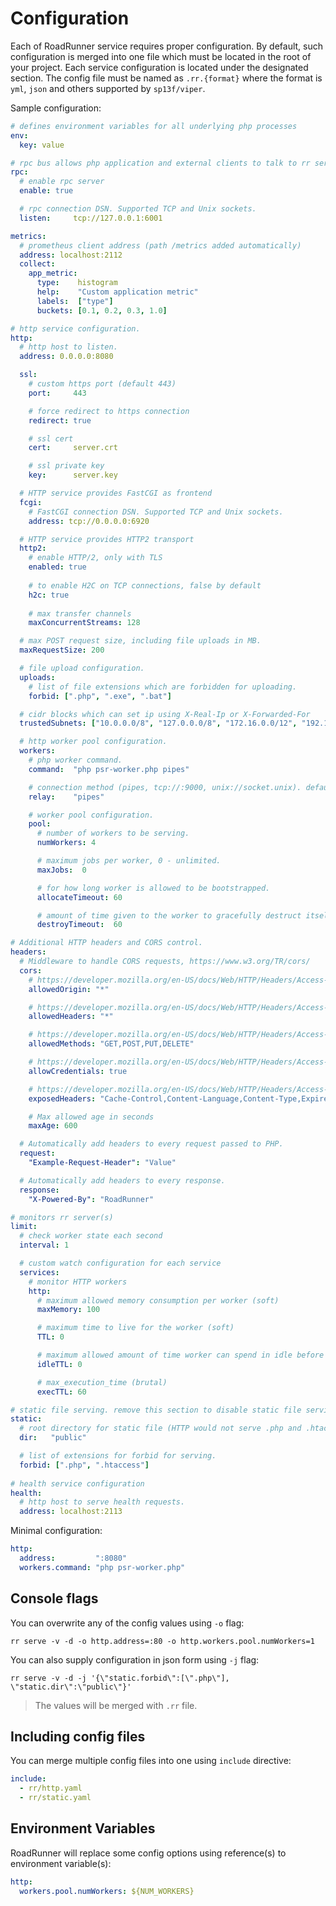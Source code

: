 # Configuration
Each of RoadRunner service requires proper configuration. By default, such configuration is merged into one file which must be located in the root of your project. Each service configuration is located under the designated section. The config file must be named as `.rr.{format}` where the format is `yml`, `json` and others supported by `sp13f/viper`.

Sample configuration:

```yaml
# defines environment variables for all underlying php processes
env:
  key: value

# rpc bus allows php application and external clients to talk to rr services.
rpc:
  # enable rpc server
  enable: true

  # rpc connection DSN. Supported TCP and Unix sockets.
  listen:     tcp://127.0.0.1:6001

metrics:
  # prometheus client address (path /metrics added automatically)
  address: localhost:2112
  collect:
    app_metric:
      type:    histogram
      help:    "Custom application metric"
      labels:  ["type"]
      buckets: [0.1, 0.2, 0.3, 1.0]

# http service configuration.
http:
  # http host to listen.
  address: 0.0.0.0:8080

  ssl:
    # custom https port (default 443)
    port:     443

    # force redirect to https connection
    redirect: true

    # ssl cert
    cert:     server.crt

    # ssl private key
    key:      server.key

  # HTTP service provides FastCGI as frontend
  fcgi:
    # FastCGI connection DSN. Supported TCP and Unix sockets.
    address: tcp://0.0.0.0:6920

  # HTTP service provides HTTP2 transport
  http2:
    # enable HTTP/2, only with TLS
    enabled: true
    
    # to enable H2C on TCP connections, false by default
    h2c: true
    
    # max transfer channels
    maxConcurrentStreams: 128

  # max POST request size, including file uploads in MB.
  maxRequestSize: 200

  # file upload configuration.
  uploads:
    # list of file extensions which are forbidden for uploading.
    forbid: [".php", ".exe", ".bat"]

  # cidr blocks which can set ip using X-Real-Ip or X-Forwarded-For
  trustedSubnets: ["10.0.0.0/8", "127.0.0.0/8", "172.16.0.0/12", "192.168.0.0/16", "::1/128", "fc00::/7", "fe80::/10"]

  # http worker pool configuration.
  workers:
    # php worker command.
    command:  "php psr-worker.php pipes"

    # connection method (pipes, tcp://:9000, unix://socket.unix). default "pipes"
    relay:    "pipes"

    # worker pool configuration.
    pool:
      # number of workers to be serving.
      numWorkers: 4

      # maximum jobs per worker, 0 - unlimited.
      maxJobs:  0

      # for how long worker is allowed to be bootstrapped.
      allocateTimeout: 60

      # amount of time given to the worker to gracefully destruct itself.
      destroyTimeout:  60

# Additional HTTP headers and CORS control.
headers:
  # Middleware to handle CORS requests, https://www.w3.org/TR/cors/
  cors:
    # https://developer.mozilla.org/en-US/docs/Web/HTTP/Headers/Access-Control-Allow-Origin
    allowedOrigin: "*"

    # https://developer.mozilla.org/en-US/docs/Web/HTTP/Headers/Access-Control-Allow-Headers
    allowedHeaders: "*"

    # https://developer.mozilla.org/en-US/docs/Web/HTTP/Headers/Access-Control-Allow-Methods
    allowedMethods: "GET,POST,PUT,DELETE"

    # https://developer.mozilla.org/en-US/docs/Web/HTTP/Headers/Access-Control-Allow-Credentials
    allowCredentials: true

    # https://developer.mozilla.org/en-US/docs/Web/HTTP/Headers/Access-Control-Expose-Headers
    exposedHeaders: "Cache-Control,Content-Language,Content-Type,Expires,Last-Modified,Pragma"

    # Max allowed age in seconds
    maxAge: 600

  # Automatically add headers to every request passed to PHP.
  request:
    "Example-Request-Header": "Value"

  # Automatically add headers to every response.
  response:
    "X-Powered-By": "RoadRunner"

# monitors rr server(s)
limit:
  # check worker state each second
  interval: 1

  # custom watch configuration for each service
  services:
    # monitor HTTP workers
    http:
      # maximum allowed memory consumption per worker (soft)
      maxMemory: 100

      # maximum time to live for the worker (soft)
      TTL: 0

      # maximum allowed amount of time worker can spend in idle before being removed (for weak db connections, soft)
      idleTTL: 0

      # max_execution_time (brutal)
      execTTL: 60

# static file serving. remove this section to disable static file serving.
static:
  # root directory for static file (HTTP would not serve .php and .htaccess files).
  dir:   "public"

  # list of extensions for forbid for serving.
  forbid: [".php", ".htaccess"]
  
# health service configuration
health:
  # http host to serve health requests.
  address: localhost:2113
```

Minimal configuration:

```yaml
http:
  address:         ":8080"
  workers.command: "php psr-worker.php"
```

## Console flags
You can overwrite any of the config values using `-o` flag:

```
rr serve -v -d -o http.address=:80 -o http.workers.pool.numWorkers=1
```

You can also supply configuration in json form using `-j` flag:

```
rr serve -v -d -j '{\"static.forbid\":[\".php\"], \"static.dir\":\"public\"}'
```

> The values will be merged with `.rr` file.

## Including config files
You can merge multiple config files into one using `include` directive:

```yaml
include:
  - rr/http.yaml
  - rr/static.yaml
```

## Environment Variables
RoadRunner will replace some config options using reference(s) to environment variable(s):

```yaml
http:
  workers.pool.numWorkers: ${NUM_WORKERS}
```
